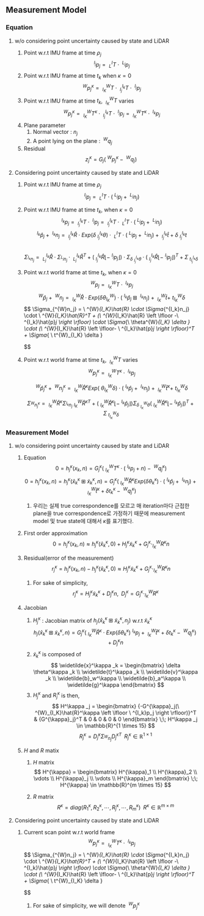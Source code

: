 ## Measurement Model
### Equation
1. w/o considering point uncertainty caused by state and LiDAR
   1. Point w.r.t IMU frame at time $\rho_j$ 
       $$
           \ ^{I_j}p_j = \ ^I_LT \cdot \ ^{L_j}p_j
       $$
   2. Point w.r.t IMU frame at time $t_k$ when $\kappa =0$
       $$
           \ ^{W}p_j^{\kappa} = \ ^{W}_{I_K}T \cdot  \ ^{I_k}_{I_j}T \cdot \ ^{I_j}p_j
       $$
   3. Point w.r.t IMU frame at time $t_k$, $\ ^{W}_{I_K}T$ varies
       $$
           \ ^Wp^\kappa _j = \ ^{W}_{I_K}T^\kappa \cdot \ ^{I_k}_{I_j}T \cdot \ ^{I_j}p_j = \ ^{W}_{I_K}T^\kappa \cdot \ ^{I_k}p_j
       $$
   4. Plane parameter
       1. Normal vector : $n_j$
       2. A point lying on the plane : $\ ^Wq_j$
   5. Residual
       $$
           z^\kappa _j = G_j(\ ^Wp^\kappa _j - \ ^Wq_j)
       $$

2. Considering point uncertainty caused by state and LiDAR
    1. Point w.r.t IMU frame at time $\rho_j$ 
        $$
            \ ^{I_j}p_j = \ ^I_LT \cdot (\ ^{L_j}p_j + \ ^{L_j}n_j)
        $$
    2. Point w.r.t IMU frame at time $t_k$, when $\kappa =0$
        $$
            \ ^{I_k}p_j = \ ^{I_k}_{I_j}T \cdot \ ^{I_j}p_j = \ ^{I_k}_{I_j}T \cdot \ ^I_LT \cdot (\ ^{L_j}p_j + \ ^{L_j}n_j)
        $$
        $$
            \ ^{I_k}\hat{p}_j + \ ^{I_k}n_j = \ ^{I_k}_{I_j}\hat{R} \cdot Exp(\delta \ ^{I_k} _{I_j} \theta) \cdot \ ^I_LT \cdot (\ ^{L_j}p_j + \ ^{L_j}n_j) + \ ^{I_k}_{I_j}\hat{t} + \delta \ ^{I_k} _{I_j} t
        $$          
        $$
            \Sigma_{^{I_k}n_j} = \ ^{I_k}_{L_j}\hat{R} \cdot \Sigma_{^{L_j}n_j} \cdot \ ^{I_k}_{L_j}\hat{R}^T + (\ ^{I_k}_{I_j}\hat{R} \left \lfloor -\ ^{I_j}p_j \right \rfloor) \cdot \Sigma_{\delta \ ^{I_k} _{I_j} \theta} \cdot (\ ^{I_k}_{I_j}\hat{R} \left \lfloor- \ ^{I_j}p_j \right \rfloor)^T + \Sigma_{ \ t^{I_k} _{I_j}\delta }
        $$

    3. Point w.r.t world frame at time $t_k$, when $\kappa =0$
        $$
            \ ^{W}p_j = \ ^{W}_{I_K}T \cdot \ ^{I_k}p_j
        $$
        $$
            \ ^{W}\hat{p}_j + \ ^{W}n_j = \ ^{W}_{I_K}\hat{R} \cdot Exp(\delta \theta^{W}_{I_K}) \cdot (\ ^{I_k}\hat{p}_j \boxplus \ ^{I_k}n_j) + \ ^{W}_{I_K}\hat{t} + \ t^{W}_{I_K} \delta 
        $$
        $$
            \Sigma_{^{W}n_j} = \ ^{W}_{I_K}\hat{R} \cdot \Sigma_{^{I_k}n_j} \cdot \ ^{W}_{I_K}\hat{R}^T + (\ ^{W}_{I_K}\hat{R} \left \lfloor -\ ^{I_k}\hat{p}_j \right \rfloor) \cdot \Sigma_{\ \theta^{W}_{I_K} \delta } \cdot (\ ^{W}_{I_K}\hat{R} \left \lfloor- \ ^{I_k}\hat{p}_j \right \rfloor)^T + \Sigma_{ \ t^{W}_{I_K} \delta }

        $$
    4. Point w.r.t world frame at time $t_k$, $\ ^{W}_{I_K}T$ varies
        $$
            \ ^{W}p^\kappa _j = \ ^{W}_{I_K}T^\kappa \cdot \ ^{I_k}p_j
        $$

        $$
            \ ^{W}\hat{p}^\kappa _j + \ ^{W}n^{\kappa} _j = \ ^{W}_{I_K}\hat{R}^\kappa Exp( \ \theta^{W}_{I_K} \delta ) \cdot (\ ^{I_k}\hat{p}_j + \ ^{I_k}n_j) + \ ^{W}_{I_K}\hat{t}^\kappa + \ t^{W}_{I_K} \delta
        $$

        $$
            \Sigma_{^{W}n^\kappa _j} = \ ^{W}_{I_K}\hat{R}^\kappa \Sigma_{^{I_k}n_j} \ ^{W}_{I_K}\hat{R}^{\kappa T} + (\ ^{W}_{I_K}\hat{R}^\kappa \left \lfloor -\ ^{I_k}\hat{p}_j \right \rfloor) \Sigma_{\delta \ ^{W}_{I_K} \theta} (\ ^{W}_{I_K}\hat{R}^\kappa \left \lfloor- \ ^{I_k}\hat{p}_j \right \rfloor)^T + \Sigma_{\ t^{W}_{I_K} \delta }
        $$


### Measurement Model
1. w/o considering point uncertainty caused by state and LiDAR
    1. Equation
        $$
            0 = h^{\kappa}_j(x_k, n) = G^{\kappa}_j(\ ^{W}_{I_K}T^\kappa \cdot ( \ ^{I_k}p_j + n) - \ ^Wq^{\kappa}_j)
        $$
        $$
            0 = h^{\kappa}_j(x_k, n) = h^{\kappa}_j(\hat{x}_k^{\kappa} \boxplus \widetilde{x}^\kappa _k,n) = G^{\kappa}_j(\ ^{W}_{I_K}\hat{R}^\kappa Exp(\delta \theta^\kappa _k) \cdot ( \ ^{I_k}\hat{p}_j + \ ^{I_k}n_j) + \ ^{W}_{I_K}\hat{t}^\kappa + \delta t^\kappa _k - \ ^Wq^{\kappa}_j) 
        $$
        1. 우리는 실제 true correspondence를 모르고 매 iteration마다 근접한 plane을 true correspondence로 가정하기 때문에 measurement model 및 true state에 대해서 $\kappa$를 표기했다.
    2. First order approximation
        $$
            0 = h^{\kappa}_j(x_k, n) \approx h^{\kappa}_j(\hat{x}_k^{\kappa},0) + H^\kappa _j \widetilde{x}^\kappa _k + G^{\kappa}_j \cdot ^{W}_{I_K}R^\kappa n
        $$

    3. Residual(error of the measurement)
        $$
            r^{\kappa}_j = h^{\kappa}_j(x_k, n) - h^{\kappa}_j(\hat{x}_k^{\kappa},0) \approx H^\kappa _j \widetilde{x}^\kappa _k + G^{\kappa}_j \cdot ^{W}_{I_K}R^\kappa n
        $$
        1. For sake of simplicity, 
        $$
            r^{\kappa}_j = H^\kappa _j \widetilde{x}^\kappa _k + D^\kappa _j n, \;\; D^\kappa _j = G^{\kappa}_j \cdot ^{W}_{I_K}R^\kappa
        $$
    4. Jacobian
        1. $H^\kappa _j$ : Jacobian matrix of $h_j(\hat{x}_k^{\kappa} \boxplus \widetilde{x}^\kappa _k,n_j)$ w.r.t $\widetilde{x}^\kappa _k$
        $$
            h_j(\hat{x}_k^{\kappa} \boxplus \widetilde{x}^\kappa _k,n) = G^{\kappa}_j(\ ^{W}_{I_K}\hat{R}^\kappa \cdot Exp(\delta \theta^\kappa _k)  \ ^{I_k}p_j + \ ^{W}_{I_K}\hat{t}^\kappa + \delta t^\kappa _k - \ ^Wq^{\kappa}_j) + D^\kappa _j n
        $$
        2. $\widetilde{x}^\kappa _k$ is composed of 
            $$
                \widetilde{x}^\kappa _k = \begin{bmatrix}
                    \delta \theta^\kappa _k \\ \widetilde{t}^\kappa _k \\ \widetilde{v}^\kappa _k \\ \widetilde{b}_w^\kappa \\ \widetilde{b}_a^\kappa \\ \widetilde{g}^\kappa
                \end{bmatrix}
            $$
        3. $H^\kappa _j$ and $R^\kappa _j$ is then,
            $$
                H^\kappa _j = \begin{bmatrix}
                    {-G^{\kappa}_j(\ ^{W}_{I_K}\hat{R}^\kappa \left \lfloor \ ^{I_k}p_j \right \rfloor)}^T & {G^{\kappa}_j}^T & 0 & 0 & 0 & 0
                \end{bmatrix}
                \;\;
                H^\kappa _j \in \mathbb{R}^{1 \times 15}
            $$
            $$
                R^\kappa _j = D^\kappa _j \Sigma_{^{W}n_j} {D^\kappa _j}^T
                \;\;
                R^\kappa _j \in \mathbb{R}^{1 \times 1}
            $$
                    
    5. $H$ and $R$ matix
        1. $H$ matrix
            $$
                H^{\kappa} = \begin{bmatrix}
                    H^{\kappa}_1 \\ H^{\kappa}_2 \\ \vdots \\ H^{\kappa}_j \\ \vdots \\ H^{\kappa}_m
                \end{bmatrix}
                \;\;
                H^{\kappa} \in \mathbb{R}^{m \times 15}
            $$

        2. $R$ matrix
            $$
                R^{\kappa} = diag(R^{\kappa}_1, R^{\kappa}_2, \cdots, R^{\kappa}_j, \cdots, R^{\kappa}_m)
                \;\;
                R^{\kappa} \in \mathbb{R}^{m \times m}
            $$

2. Considering point uncertainty caused by state and LiDAR
    1. Current scan point w.r.t world frame
        $$
            \ ^{W}p^\kappa _j = \ ^{W}_{I_K}T^\kappa \cdot \ ^{I_k}p_j
        $$
        $$
            \Sigma_{^{W}n_j} = \ ^{W}_{I_K}\hat{R} \cdot \Sigma_{^{I_k}n_j} \cdot \ ^{W}_{I_K}\hat{R}^T + (\ ^{W}_{I_K}\hat{R} \left \lfloor -\ ^{I_k}\hat{p}_j \right \rfloor) \cdot \Sigma_{\ \theta^{W}_{I_K} \delta } \cdot (\ ^{W}_{I_K}\hat{R} \left \lfloor- \ ^{I_k}\hat{p}_j \right \rfloor)^T + \Sigma_{ \ t^{W}_{I_K} \delta }

        $$
        1. For sake of simplicity, we will denote $\ ^{W}p^\kappa _j$
            